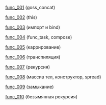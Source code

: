 [func_001](https://kodaktor.ru/func_001) (goss_concat)

[func_002](https://kodaktor.ru/func_002) (this)

[func_003](https://kodaktor.ru/func_003) (импорт и bind)

[func_004](https://kodaktor.ru/func_004) (func_task, compose)

[func_005](https://kodaktor.ru/func_005) (каррирование)

[func_006](https://kodaktor.ru/func_006) (транспиляция)

[func_007](https://kodaktor.ru/func_007) (рекурсия)

[func_008](https://kodaktor.ru/func_008) (массив тел, конструктор, spread)

[func_009](https://kodaktor.ru/func_009) (замыкание)

[func_010](https://kodaktor.ru/func_010) (безымянная рекурсия)
